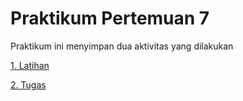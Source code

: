 # Praktikum Pertemuan 7

Praktikum ini menyimpan dua aktivitas yang dilakukan

[1. Latihan](https://github.com/185610018latif/tekn-basis-data/blob/master/minggu-07/latihan.md)

[2. Tugas](https://github.com/185610018latif/tekn-basis-data/blob/master/minggu-07/tugas.md)